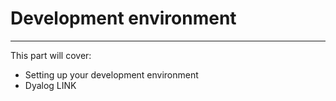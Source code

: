 # Development environment
---

This part will cover:
- Setting up your development environment
- Dyalog LINK
